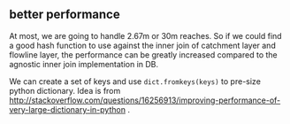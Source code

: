 ## better performance
At most, we are going to handle 2.67m or 30m reaches. So if we could find a good hash function to use against the inner join of catchment layer and flowline layer, the performance can be greatly increased compared to the agnostic inner join implementation in DB.

We can create a set of keys and use `dict.fromkeys(keys)` to pre-size python dictionary. Idea is from http://stackoverflow.com/questions/16256913/improving-performance-of-very-large-dictionary-in-python .
